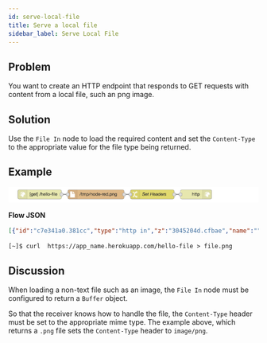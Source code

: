 ```yaml
---
id: serve-local-file
title: Serve a local file
sidebar_label: Serve Local File
---
```


## Problem

You want to create an HTTP endpoint that responds to GET requests with content
from a local file, such an png image.

## Solution

Use the <code class="node">File In</code> node to load the required content and
set the `Content-Type` to the appropriate value for the file type being returned.

## Example

![](../assets/http-endpoints/serve-a-local-file.png)

<b>Flow JSON</b>
~~~json
[{"id":"c7e341a0.381cc","type":"http in","z":"3045204d.cfbae","name":"","url":"/hello-file","method":"get","swaggerDoc":"","x":110,"y":720,"wires":[["2fb1c354.d04e3c"]]},{"id":"2fb1c354.d04e3c","type":"file in","z":"3045204d.cfbae","name":"","filename":"/tmp/Ignite.png","format":"","x":290,"y":720,"wires":[["c9e28681.361d78"]]},{"id":"c9e28681.361d78","type":"change","z":"3045204d.cfbae","name":"Set Headers","rules":[{"t":"set","p":"headers","pt":"msg","to":"{}","tot":"json"},{"t":"set","p":"headers.content-type","pt":"msg","to":"image/png","tot":"str"}],"action":"","property":"","from":"","to":"","reg":false,"x":470,"y":720,"wires":[["88974243.7768c"]]},{"id":"88974243.7768c","type":"http response","z":"3045204d.cfbae","name":"","x":610,"y":720,"wires":[]}]
~~~



~~~text
[~]$ curl  https://app_name.herokuapp.com/hello-file > file.png
~~~


## Discussion

When loading a non-text file such as an image, the <code class="node">File In</code>
node must be configured to return a `Buffer` object.

So that the receiver knows how to handle the file, the `Content-Type` header must
be set to the appropriate mime type. The example above, which returns a `.png` file
sets the `Content-Type` header to `image/png`.
